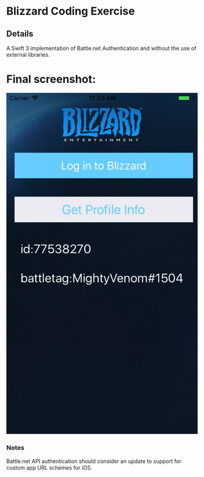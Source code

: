 # Blizzard Coding Exercise

## Details
A Swift 3 implementation of Battle.net Authentication and without the use of external libraries.

# Final screenshot:
![alt text](https://github.com/donfrancisco/blizzard/blob/master/blizzard.png "Battle.net")

### Notes
Battle.net API authentication should consider an update to support for custom app URL schemes for iOS.
